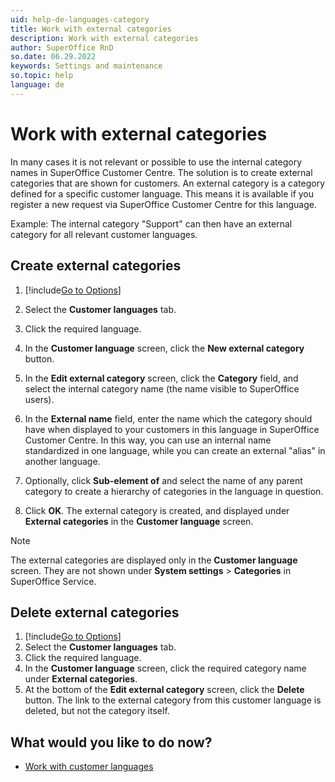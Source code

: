 ```yaml
---
uid: help-de-languages-category
title: Work with external categories
description: Work with external categories
author: SuperOffice RnD
so.date: 06.29.2022
keywords: Settings and maintenance
so.topic: help
language: de
---
```


# Work with external categories

In many cases it is not relevant or possible to use the internal category names in SuperOffice Customer Centre. The solution is to create external categories that are shown for customers. An external category is a category defined for a specific customer language. This means it is available if you register a new request via SuperOffice Customer Centre for this language.

Example: The internal category "Support" can then have an external category for all relevant customer languages.

## Create external categories

1. [!include[Go to Options](../includes/open-options.md)]

2. Select the **Customer languages** tab.

3. Click the required language.

4. In the **Customer language** screen, click the **New external category** button.

5. In the **Edit external category** screen, click the **Category** field, and select the internal category name (the name visible to SuperOffice users).

6. In the **External name** field, enter the name which the category should have when displayed to your customers in this language in SuperOffice Customer Centre. In this way, you can use an internal name standardized in one language, while you can create an external "alias" in another language.

7. Optionally, click **Sub-element of** and select the name of any parent category to create a hierarchy of categories in the language in question.

8. Click **OK**. The external category is created, and displayed under **External categories** in the **Customer language** screen.

> [!NOTE]
> The external categories are displayed only in the **Customer language** screen. They are not shown under **System settings** > **Categories** in SuperOffice Service.

## Delete external categories

1. [!include[Go to Options](../includes/open-options.md)]
2. Select the **Customer languages** tab.
3. Click the required language.
4. In the **Customer language** screen, click the required category name under **External categories**.
5. At the bottom of the **Edit external category** screen, click the **Delete** button. The link to the external category from this customer language is deleted, but not the category itself.

## What would you like to do now?

* [Work with customer languages][1]

<!-- Referenced links -->
[1]: edit-custlang.md

<!-- Referenced images -->

